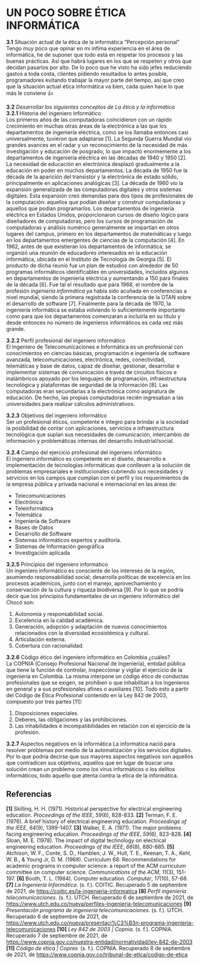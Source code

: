 # UN POCO SOBRE ÉTICA INFORMÁTICA

**3.1** Situación actual de la ética de la informática “Percepción personal”  
Tengo muy poco que opinar en mi ínfima experiencia en el área de informática, he de suponer que todo está en respetar los procesos y las buenas prácticas. Así que habrá lugares en los que se respeten y otros que decidan pasarlos por alto. De lo poco que he visto ha sido jefes reduciendo gastos a toda costa, clientes pidiendo resultados lo antes posible, programadores evitando trabajar la mayor parte del tiempo, así que creo que la situación actual ética informática va bien, cada quien hace lo que más le conviene 👍

**3.2** *Desarrollar los siguientes conceptos de La ética y la informática*  
**3.2.1** Historia del ingeniero informático  
Los primeros años de las computadoras coincidieron con un rápido crecimiento en muchas otras áreas de la electrónica a las que los departamentos de ingeniería eléctrica, como se los llamaba entonces casi universalmente, tuvieron que adaptarse [1]. La Segunda Guerra Mundial vio grandes avances en el radar y un reconocimiento de la necesidad de más investigación y educación de posgrado, lo que impactó enormemente a los departamentos de ingeniería eléctrica en las décadas de 1940 y 1950 [2]. La necesidad de educación en electrónica desplazó gradualmente a la educación en poder en muchos departamentos. La década de 1950 fue la década de la aparición del transistor y la electrónica de estado sólido, principalmente en aplicaciones analógicas [3].
La década de 1960 vio la expansión generalizada de las computadoras digitales y otros sistemas digitales. Esta expansión creó demandas para dos tipos de profesionales de la computación: aquellos que podían diseñar y construir computadoras y aquellos que podían programarlos. Los departamentos de ingeniería eléctrica en Estados Unidos, proporcionaron cursos de diseño lógico para diseñadores de computadoras, pero los cursos de programación de computadoras y análisis numérico generalmente se impartían en otros lugares del campus, primero en los departamentos de matemáticas y luego en los departamentos emergentes de ciencias de la computación [4].
En 1962, antes de que existieran los departamentos de informática, se organizó una reunión de educadores interesados en la educación informática, ubicada en el Instituto de Tecnología de Georgia [5]. El producto de dicha reunió fue un plan de estudios con alrededor de 50 programas informáticos identificables en universidades, incluidos algunos en departamentos de ingeniería eléctrica y aumentando a 150 para finales de la década [6]. Fue tal el resultado que para 1968, el nombre de la profesión *ingeniería informática* ya había sido acuñada en conferencias a nivel mundial, siendo la primera registrada la conferencia de la OTAN sobre el desarrollo de software [7]. Finalmente para la década de 1970, la ingeniería informática se estaba volviendo lo suficientemente importante como para que los departamentos comenzaran a incluirla en su título y desde entonces no número de ingenieros informáticos es cada vez más grande.
  
**3.2.2** Perfil profesional del ingeniero informático  
El Ingeniero de Telecomunicaciones e Informática es un profesional con conocimientos en ciencias básicas, programación e ingeniería de software avanzada, telecomunicaciones, electrónica, redes, conectividad, telemáticas y base de datos, capaz de diseñar, gestionar, desarrollar e implementar sistemas de comunicación a través de circuitos físicos e inalámbricos apoyado por los lenguajes de programación, infraestructura tecnológica y plataformas de seguridad de la información [8]. Las computadoras eran secundarias a la electrónica como asignatura de educación. De hecho, las propias computadoras recién ingresaban a las universidades para realizar cálculos administrativos.

**3.2.3** Objetivos del ingeniero informático  
Ser un profesional éticos, competente e integro para brindar a la sociedad la posibilidad de contar con aplicaciones, servicios e infraestructura tecnológica que suplan sus necesidades de comunicación, intercambio de información y problemáticas internas del desarrollo industrial/social.

**3.2.4** Campo del ejercicio profesional del ingeniero informático  
El ingeniero informático es competente en el diseño, desarrollo e implementación de tecnologías informáticas que conlleven a la solución de problemas empresariales e institucionales cubriendo sus necesidades y servicios en los campos que cumplan con el perfil y los requerimientos de la empresa pública y privada nacional e internacional en las áreas de:
-   Telecomunicaciones
-   Electrónica
-   Teleinformática
-   Telemática
-   Ingeniería de Software
-   Bases de Datos
-   Desarrollo de Software
-   Sistemas informáticos expertos y auditoría.
-   Sistemas de Información geográfica
-   Investigación aplicada

**3.2.5** Principios del ingeniero informático  
Un ingeniero informático es consciente de los intereses de la región, asumiendo responsabilidad social; desarrolla políticas de excelencia en los procesos académicos, junto con el manejo, aprovechamiento y conservación de la cultura y riqueza biodiversa [9]. Por lo que se podría decir que los principios fundamentales de un ingeniero informático del Chocó son:
  1. Autonomía y responsabilidad social.
  2. Excelencia en la calidad académica.
  3. Generación, adopción y adaptación de nuevos conocimientos relacionados con la diversidad ecosistémica y cultural.
  4. Articulación externa.
  5. Cobertura con racionalidad.
  
**3.2.6** Código ético del ingeniero informático en Colombia  ¿cuáles?  
La COPNIA (Consejo Profesional Nacional de Ingeniería), entidad pública que tiene la función de controlar, inspeccionar y vigilar el ejercicio de la ingeniería en Colombia. La misma interpone un código ético de  conductas profesionales  que  se  exigen,  se  prohíben  o  que  inhabilitan  a  los ingenieros en general y a sus profesionales afines o auxiliares [10]. Todo esto a partir del Código de Ética Profesional contenido en la Ley 842 de 2003, compuesto por tres partes [11]: 
1. Disposiciones especiales.
2. Deberes, las obligaciones y las prohibiciones.
3. Las inhabilidades e incompatibilidades en relación con el ejercicio de la profesión.

**3.2.7** Aspectos negativos en la informática
La informática nació para resolver problemas por medio de la automatización y los servicios digitales. Por lo que podría decirse que sus mayores aspectos negativos son aquellos que contradicen sus objetivos, aquellos que en lugar de buscar una solución crean un problema como los virus informáticos o los delitos informáticos, todo aquello que atenta contra la ética de la informática.

## Referencias
**[1]** Skilling, H. H. (1971). Historical perspective for electrical engineering education. _Proceedings of the IEEE_, _59_(6), 828-833.
**[2]** Terman, F. E. (1976). A brief history of electrical engineering education. _Proceedings of the IEEE_, _64_(9), 1399-1407.
**[3]** Walker, E. A. (1971). The major problems facing engineering education. _Proceedings of the IEEE_, _59_(6), 823-828.
**[4]** Sloan, M. E. (1978). The impact of digital technology on electrical engineering education. _Proceedings of the IEEE_, _66_(8), 880-885.
**[5]** Atchison, W. F., Conte, S. D., Hamblen, J. W., Hull, T. E., Keenan, T. A., Kehl, W. B., & Young Jr, D. M. (1968). Curriculum 68: Recommendations for academic programs in computer science: a report of the ACM curriculum committee on computer science. _Communications of the ACM_, _11_(3), 151-197.
**[6]** Booth, T. L. (1984). Computer education. _Computer_, _17_(10), 57-68.
**[7]** _La Ingeniería Informática_. (s. f.). COITIC. Recuperado 5 de septiembre de 2021, de https://coitic.es/la-ingenieria-informatica
**[8]** _Perfil ingeniería telecomunicaciones_. (s. f.). UTCH. Recuperado 6 de septiembre de 2021, de https://www.utch.edu.co/nueva/perfiles-ingenieria-telecomunicaciones
**[9]** _Presentación programa de ingeniería telecomunicaciones_. (s. f.). UTCH. Recuperado 6 de septiembre de 2021, de https://www.utch.edu.co/nueva/presentaci%C3%B3n-programa-ingenieria-telecomunicaciones
**[10]** _Ley 842 de 2003 | Copnia_. (s. f.). COPNIA. Recuperado 7 de septiembre de 2021, de https://www.copnia.gov.co/nuestra-entidad/normatividad/ley-842-de-2003
**[11]**  _Código de ética | Copnia_. (s. f.). COPNIA. Recuperado 8 de septiembre de 2021, de https://www.copnia.gov.co/tribunal-de-etica/codigo-de-etica
